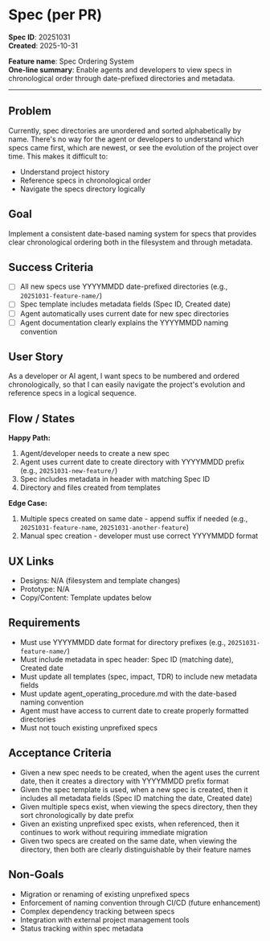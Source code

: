 # Spec (per PR)

**Spec ID**: 20251031  
**Created**: 2025-10-31  

**Feature name**: Spec Ordering System  
**One-line summary**: Enable agents and developers to view specs in chronological order through date-prefixed directories and metadata.  

---

## Problem
Currently, spec directories are unordered and sorted alphabetically by name. There's no way for the agent or developers to understand which specs came first, which are newest, or see the evolution of the project over time. This makes it difficult to:
- Understand project history
- Reference specs in chronological order
- Navigate the specs directory logically

## Goal
Implement a consistent date-based naming system for specs that provides clear chronological ordering both in the filesystem and through metadata.

## Success Criteria
- [ ] All new specs use YYYYMMDD date-prefixed directories (e.g., `20251031-feature-name/`)
- [ ] Spec template includes metadata fields (Spec ID, Created date)
- [ ] Agent automatically uses current date for new spec directories
- [ ] Agent documentation clearly explains the YYYYMMDD naming convention

## User Story
As a developer or AI agent, I want specs to be numbered and ordered chronologically, so that I can easily navigate the project's evolution and reference specs in a logical sequence.

## Flow / States
**Happy Path:**
1. Agent/developer needs to create a new spec
2. Agent uses current date to create directory with YYYYMMDD prefix (e.g., `20251031-new-feature/`)
3. Spec includes metadata in header with matching Spec ID
4. Directory and files created from templates

**Edge Case:**
1. Multiple specs created on same date - append suffix if needed (e.g., `20251031-feature-name`, `20251031-another-feature`)
2. Manual spec creation - developer must use correct YYYYMMDD format

## UX Links
- Designs: N/A (filesystem and template changes)
- Prototype: N/A
- Copy/Content: Template updates below

## Requirements
- Must use YYYYMMDD date format for directory prefixes (e.g., `20251031-feature-name/`)
- Must include metadata in spec header: Spec ID (matching date), Created date
- Must update all templates (spec, impact, TDR) to include new metadata fields
- Must update agent_operating_procedure.md with the date-based naming convention
- Agent must have access to current date to create properly formatted directories
- Must not touch existing unprefixed specs

## Acceptance Criteria
- Given a new spec needs to be created, when the agent uses the current date, then it creates a directory with YYYYMMDD prefix format
- Given the spec template is used, when a new spec is created, then it includes all metadata fields (Spec ID matching the date, Created date)
- Given multiple specs exist, when viewing the specs directory, then they sort chronologically by date prefix
- Given an existing unprefixed spec exists, when referenced, then it continues to work without requiring immediate migration
- Given two specs are created on the same date, when viewing the directory, then both are clearly distinguishable by their feature names

## Non-Goals
- Migration or renaming of existing unprefixed specs
- Enforcement of naming convention through CI/CD (future enhancement)
- Complex dependency tracking between specs
- Integration with external project management tools
- Status tracking within spec metadata

